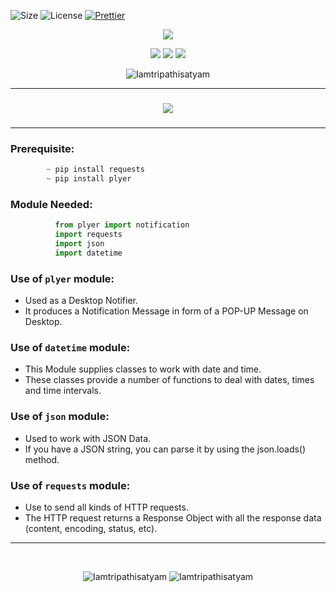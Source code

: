 ![Size](https://github-size-badge.herokuapp.com/Iamtripathisatyam/Covid_Cases_Notifier.svg)
![License](https://img.shields.io/badge/license-MIT-green.svg)
[![Prettier](https://img.shields.io/badge/Code%20Style-Prettier-green.svg)](https://github.com/prettier/prettier)

<p align="center">
<img src="https://icons.iconarchive.com/icons/iconshock/real-vista-education/128/laboratory-icon.png" />
</p>

<p align="center">
<img src="https://forthebadge.com/images/badges/for-you.svg" />
<img src="http://ForTheBadge.com/images/badges/made-with-python.svg" />
<img src="https://forthebadge.com/images/badges/built-by-developers.svg" />
</p>

<p align="center">
  <img src="https://profile-counter.glitch.me/{Covid_Cases_Notifier}/count.svg" alt=Iamtripathisatyam />
</p>

_______________________________

### <h3 align="center"><a href="https://github.com/Iamtripathisatyam/Covid_Cases_Notifier/blob/main/Covid_19_Cases.py"><img src="https://img.shields.io/badge/-COVID--19 CASES NOTIFIER USING PYTHON-black?logo=python&logoColor=yellow&style=flat-square"></a><h3/>
_______________________________

### Prerequisite:
```python
        ~ pip install requests
        ~ pip install plyer
```
             
### Module Needed:
```python 
          from plyer import notification
          import requests
          import json
          import datetime          
```
### Use of `plyer` module:
   - Used as a Desktop Notifier. 
   - It produces a Notification Message in form of a POP-UP Message on Desktop.
       
### Use of `datetime` module:
   - This Module supplies classes to work with date and time.
   - These classes provide a number of functions to deal with dates, times and time intervals.
### Use of `json` module:
   - Used to work with JSON Data. 
   - If you have a JSON string, you can parse it by using the json.loads() method.
### Use of `requests` module:
   - Use to send all kinds of HTTP requests. 
   - The HTTP request returns a Response Object with all the response data (content, encoding, status, etc).
______________________________

<br/>
<p align="center">
<img src="https://badges.pufler.dev/updated/Iamtripathisatyam/Covid_Cases_Notifier?style=for-the-badge&logo=github&logoColor=yellow" alt=Iamtripathisatyam />
<img src="https://badges.pufler.dev/created/Iamtripathisatyam/Covid_Cases_Notifier?style=for-the-badge&logo=github&logoColor=yellow" alt=Iamtripathisatyam />
</p>
